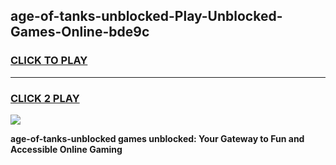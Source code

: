 
## age-of-tanks-unblocked-Play-Unblocked-Games-Online-bde9c
<h3>
<a href="https://premium76.site?title=age-of-tanks-unblocked&ref=25A">CLICK TO PLAY</a></h3>
<hr>

<h3>
<a href="https://premium76.site?title=age-of-tanks-unblocked&ref=25A">CLICK 2 PLAY</a>
  
</h3>

<a href="https://premium76.site?title=age-of-tanks-unblocked&ref=25A"><img src="https://clearcache.store/games.png"></a>


**age-of-tanks-unblocked games unblocked: Your Gateway to Fun and Accessible Online Gaming**
